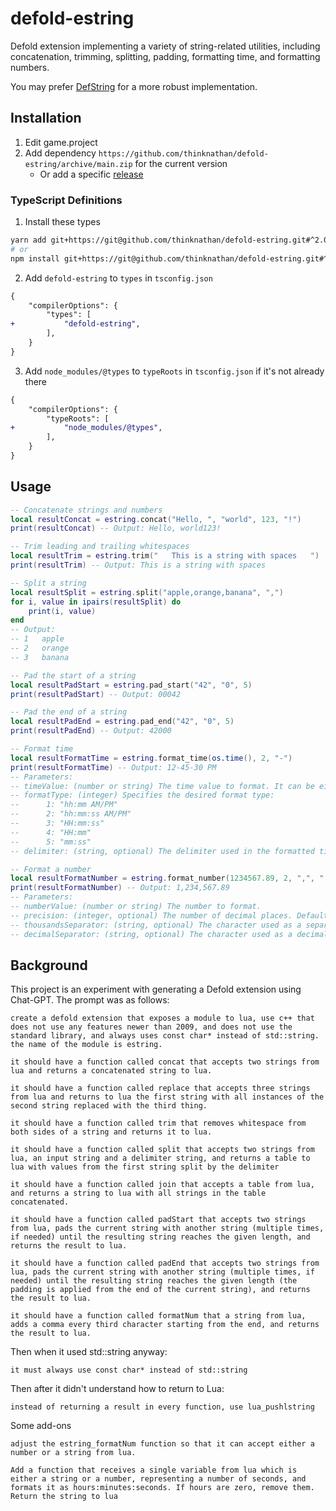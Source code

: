 # defold-estring

Defold extension implementing a variety of string-related utilities, including concatenation, trimming, splitting, padding, formatting time, and formatting numbers.

You may prefer [DefString](https://github.com/subsoap/defstring) for a more robust implementation.

## Installation

1. Edit game.project
2. Add dependency `https://github.com/thinknathan/defold-estring/archive/main.zip` for the current version
    - Or add a specific [release](https://github.com/thinknathan/defold-estring/releases)

### TypeScript Definitions

1. Install these types

```bash
yarn add git+https://git@github.com/thinknathan/defold-estring.git#^2.0.0 -D
# or
npm install git+https://git@github.com/thinknathan/defold-estring.git#^2.0.0 --save-dev
```

2. Add `defold-estring` to `types` in `tsconfig.json`

```diff
{
	"compilerOptions": {
		"types": [
+			"defold-estring",
		],
	}
}
```

3. Add `node_modules/@types` to `typeRoots` in `tsconfig.json` if it's not already there

```diff
{
	"compilerOptions": {
		"typeRoots": [
+			"node_modules/@types",
		],
	}
}
```

## Usage

```lua
-- Concatenate strings and numbers
local resultConcat = estring.concat("Hello, ", "world", 123, "!")
print(resultConcat) -- Output: Hello, world123!

-- Trim leading and trailing whitespaces
local resultTrim = estring.trim("   This is a string with spaces   ")
print(resultTrim) -- Output: This is a string with spaces

-- Split a string
local resultSplit = estring.split("apple,orange,banana", ",")
for i, value in ipairs(resultSplit) do
    print(i, value)
end
-- Output:
-- 1   apple
-- 2   orange
-- 3   banana

-- Pad the start of a string
local resultPadStart = estring.pad_start("42", "0", 5)
print(resultPadStart) -- Output: 00042

-- Pad the end of a string
local resultPadEnd = estring.pad_end("42", "0", 5)
print(resultPadEnd) -- Output: 42000

-- Format time
local resultFormatTime = estring.format_time(os.time(), 2, "-")
print(resultFormatTime) -- Output: 12-45-30 PM
-- Parameters:
-- timeValue: (number or string) The time value to format. It can be either a numeric timestamp or a string representing a date and time.
-- formatType: (integer) Specifies the desired format type:
-- 		1: "hh:mm AM/PM"
-- 		2: "hh:mm:ss AM/PM"
-- 		3: "HH:mm:ss"
-- 		4: "HH:mm"
-- 		5: "mm:ss"
-- delimiter: (string, optional) The delimiter used in the formatted time. Default is ":".

-- Format a number
local resultFormatNumber = estring.format_number(1234567.89, 2, ",", ".")
print(resultFormatNumber) -- Output: 1,234,567.89
-- Parameters:
-- numberValue: (number or string) The number to format.
-- precision: (integer, optional) The number of decimal places. Default is 0.
-- thousandsSeparator: (string, optional) The character used as a separator for thousands. Default is ",".
-- decimalSeparator: (string, optional) The character used as a decimal point. Default is ".".
```

## Background

This project is an experiment with generating a Defold extension using Chat-GPT. The prompt was as follows:

```
create a defold extension that exposes a module to lua, use c++ that does not use any features newer than 2009, and does not use the standard library, and always uses const char* instead of std::string. the name of the module is estring.

it should have a function called concat that accepts two strings from lua and returns a concatenated string to lua.

it should have a function called replace that accepts three strings from lua and returns to lua the first string with all instances of the second string replaced with the third thing.

it should have a function called trim that removes whitespace from both sides of a string and returns it to lua.

it should have a function called split that accepts two strings from lua, an input string and a delimiter string, and returns a table to lua with values from the first string split by the delimiter

it should have a function called join that accepts a table from lua, and returns a string to lua with all strings in the table concatenated.

it should have a function called padStart that accepts two strings from lua, pads the current string with another string (multiple times, if needed) until the resulting string reaches the given length, and returns the result to lua.

it should have a function called padEnd that accepts two strings from lua, pads the current string with another string (multiple times, if needed) until the resulting string reaches the given length (the padding is applied from the end of the current string), and returns the result to lua.

it should have a function called formatNum that a string from lua, adds a comma every third character starting from the end, and returns the result to lua.
```

Then when it used std::string anyway:

```
it must always use const char* instead of std::string
```

Then after it didn't understand how to return to Lua:

```
instead of returning a result in every function, use lua_pushlstring
```

Some add-ons

```
adjust the estring_formatNum function so that it can accept either a number or a string from lua.
```

```
Add a function that receives a single variable from lua which is either a string or a number, representing a number of seconds, and formats it as hours:minutes:seconds. If hours are zero, remove them. Return the string to lua
```
